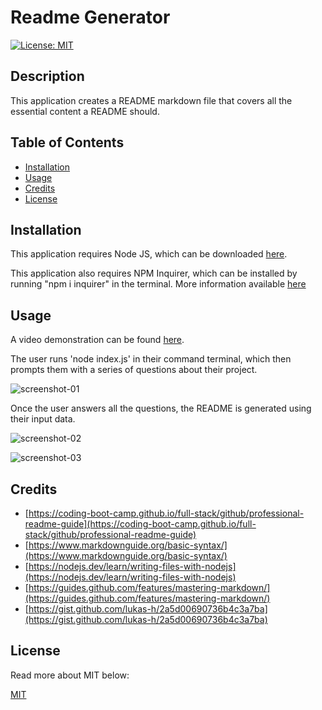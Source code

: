 # Readme Generator

[![License: MIT](https://img.shields.io/badge/License-MIT-yellow.svg)](https://opensource.org/licenses/MIT)

## Description

This application creates a README markdown file that covers all the essential content a README should.

## Table of Contents

- [Installation](#installation)
- [Usage](#usage)
- [Credits](#credits)
- [License](#license)

## Installation

This application requires Node JS, which can be downloaded [here](https://nodejs.org/en/).

This application also requires NPM Inquirer, which can be installed by running "npm i inquirer" in the terminal. More information available [here](https://www.npmjs.com/package/inquirer)

## Usage

A video demonstration can be found [here](https://user-images.githubusercontent.com/91210267/139351571-49ff5f3c-0975-48d7-86e7-298f24af7564.mp4).

The user runs 'node index.js' in their command terminal, which then prompts them with a series of questions about their project.

![screenshot-01](https://user-images.githubusercontent.com/91210267/139351536-d3d705cd-3559-4a52-8e34-425174f66c7b.png)

Once the user answers all the questions, the README is generated using their input data.

![screenshot-02](https://user-images.githubusercontent.com/91210267/139351554-99a5a7ed-1418-4a7d-ba34-b148b0a67e5b.png)

![screenshot-03](https://user-images.githubusercontent.com/91210267/139351564-a135de53-4262-4981-8e14-6e6dd9785d4d.png)

## Credits

- [https://coding-boot-camp.github.io/full-stack/github/professional-readme-guide](https://coding-boot-camp.github.io/full-stack/github/professional-readme-guide)
- [https://www.markdownguide.org/basic-syntax/](https://www.markdownguide.org/basic-syntax/)
- [https://nodejs.dev/learn/writing-files-with-nodejs](https://nodejs.dev/learn/writing-files-with-nodejs)
- [https://guides.github.com/features/mastering-markdown/](https://guides.github.com/features/mastering-markdown/)
- [https://gist.github.com/lukas-h/2a5d00690736b4c3a7ba](https://gist.github.com/lukas-h/2a5d00690736b4c3a7ba)

## License

Read more about MIT below:

[MIT](https://opensource.org/licenses/MIT)
